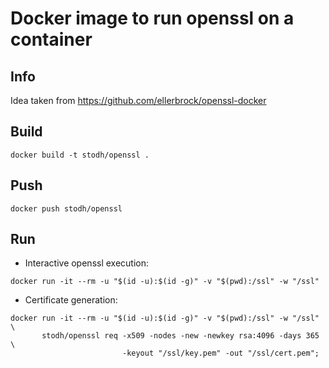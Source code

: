 # Docker image to run openssl on a container

## Info

Idea taken from https://github.com/ellerbrock/openssl-docker

## Build

```shell
docker build -t stodh/openssl .
```

## Push

```shell
docker push stodh/openssl
```

## Run

* Interactive openssl execution:

```shell
docker run -it --rm -u "$(id -u):$(id -g)" -v "$(pwd):/ssl" -w "/ssl"
```

* Certificate generation:

```shell
docker run -it --rm -u "$(id -u):$(id -g)" -v "$(pwd):/ssl" -w "/ssl" \
	   stodh/openssl req -x509 -nodes -new -newkey rsa:4096 -days 365 \
	                     -keyout "/ssl/key.pem" -out "/ssl/cert.pem";
```
